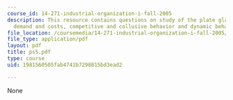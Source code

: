 ```yaml
---
course_id: 14-271-industrial-organization-i-fall-2005
description: This resource contains questions on study of the plate glass industry,
  demand and costs, competitive and collusive behavior and dynamic behavior of firms.
file_location: /coursemedia/14-271-industrial-organization-i-fall-2005/1981560505fab4741b7298815bd3ead2_ps5.pdf
file_type: application/pdf
layout: pdf
title: ps5.pdf
type: course
uid: 1981560505fab4741b7298815bd3ead2

---
```

None